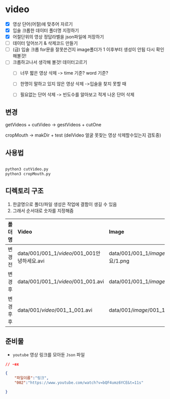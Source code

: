 # video

- [x] 영상 단어(어절)에 맞추어 자르기
- [x] 입술 크롭한 데이터 폴더명 지정하기
- [x] 어절단위의 영상 정답라벨을 json파일에 저장하기
- [ ] 데이터 덮어쓰기 & 삭제코드 만들기
- [ ] (급) 입술 크롭 for문을 잘못쓴건지 image폴더가 1 이후부터 생성이 안됨 다시 확인해볼것!
- [ ] 크롭하고나서 생각해 볼것! 데이터고르기
	- [ ] 너무 짧은 영상 삭제 -> time 기준? word 기준?
	- [ ] 한명이 말하고 있지 않은 영상 삭제 ->입술을 찾지 못할 때
	- [ ] 필요없는 단어 삭제 -> 빈도수를 알아보고 적게 나온 단어 삭제 


## 변경
getVideos + cutVideo -> gestVideos + cutOne

cropMouth -> makDir + test
(delVideo 얼굴 못찾는 영상 삭제할수있는지 검토중)

## 사용법

```py

python3 cutVideo.py
python3 cropMouth.py
```

## 디렉토리 구조
1. 한글명으로 폴더/파일 생성은 작업에 결함이 생길 수 있음
2. 그래서 순서대로 숫자를 지정해줌

|폴더명|Video|Image|
|:---|:---|:---|
|변경전|data/001/001_1/*video*/001_001안녕하세요.avi|data/001/001_1/*image*/001_001안녕하세요/1.png|
|변경후|data/001/001_1/*video*/001_001.avi|data/001/001_1/*image*/001_1_001/1.png|
|변경후후|data/001/*video*/001_1_001.avi|data/001/*image*/001_1_001/1.png|



## 준비물
- `youtube` 영상 링크를 모아둔 `Json` 파일

```json
// -ex

{
	"파일이름":"링크",
	"002":"https://www.youtube.com/watch?v=bQF4umz6YCE&t=11s"

}
```


